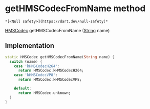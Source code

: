 


# getHMSCodecFromName method




    *[<Null safety>](https://dart.dev/null-safety)*




[HMSCodec](../../enum_hms_codec/HMSCodec-class.md) getHMSCodecFromName
([String](https://api.flutter.dev/flutter/dart-core/String-class.html) name)








## Implementation

```dart
static HMSCodec getHMSCodecFromName(String name) {
  switch (name) {
    case 'kHMSCodecH264':
      return HMSCodec.kHMSCodecH264;
    case 'kHMSCodecVP8':
      return HMSCodec.kHMSCodecVP8;

    default:
      return HMSCodec.unknown;
  }
}
```







